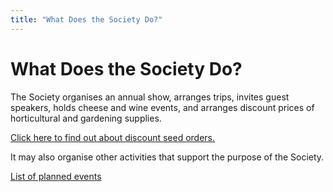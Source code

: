 ```yaml
---
title: "What Does the Society Do?"
---
```


# What Does the Society Do?

The Society organises an annual show, arranges trips, invites guest speakers, holds cheese and wine events, and arranges discount prices of horticultural and gardening supplies. 

[Click here to find out about discount seed orders.](SeedOrders)

It may also organise other activities that support the purpose of the Society.

[List of planned events](NewsandEvents)
